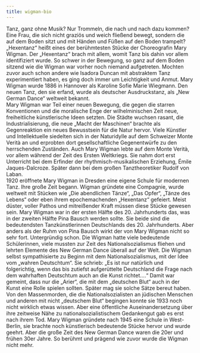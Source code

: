 ```yaml
---
title: wigman-bio
---
```

Tanz, ganz ohne Musik? Nur Trommeln, die nach und nach dazu kommen? Eine Frau, die sich nicht graziös und weich fließend bewegt, sondern die auf dem Boden sitzt und mit Händen und Füßen auf den Boden trampelt? „Hexentanz“ heißt eines der berühmtesten Stücke der Choreografin Mary Wigman. Der „Hexentanz“ brach mit allem, womit Tanz bis dahin vor allem identifiziert wurde. So schwer in der Bewegung, so ganz auf dem Boden sitzend wie die Wigman war vorher noch niemand aufgetreten. Mochten zuvor auch schon andere wie Isadora Duncan mit abstraktem Tanz experimentiert haben, es ging doch immer um Leichtigkeit und Anmut. Mary Wigman wurde 1886 in Hannover als Karoline Sofie Marie Wiegmann. Den neuen Tanz, den sie erfand, wurde als deutscher Ausdruckstanz, als „New German Dance“ weltweit bekannt.  
Mary Wigman war Teil einer neuen Bewegung, die gegen die starren Konventionen und die moralische Enge der wilhelminischen Zeit neue, freiheitliche künstlerische Ideen setzten. Die Städte wuchsen rasant, die Industrialisierung, die neue „Macht der Maschinen“ brachte als Gegenreaktion ein neues Bewusstsein für die Natur hervor. Viele Künstler und Intellektuelle siedelten sich in der Naturidylle auf dem Schweizer Monte Verità an und erprobten dort gesellschaftliche Gegenentwürfe zu den herrschenden Zuständen. Auch Mary Wigman lebte auf dem Monte Verità, vor allem während der Zeit des Ersten Weltkriegs. Sie nahm dort erst Unterricht bei dem Erfinder der rhythmisch-musikalischen Erziehung, Émile Jaques-Dalcroze. Später dann bei dem großen Tanztheoretiker Rudolf von Laban.   
1920 eröffnete Mary Wigman in Dresden eine eigene Schule für modernen Tanz. Ihre große Zeit begann. Wigman gründete eine Compagnie, wurde weltweit mit Stücken wie „Die abendlichen Tänze“, „Das Opfer“, „Tänze des Lebens“ oder eben ihrem epochemachenden „Hexentanz“ gefeiert.  Meist düster, voller Pathos und mitreißender Kraft müssen diese Stücke gewesen sein.  Mary Wigman war in der ersten Hälfte des 20. Jahrhunderts das, was in der zweiten Hälfte Pina Bausch werden sollte. Sie beide sind die bedeutendsten Tanzkünstlerinnen Deutschlands des 20. Jahrhunderts. Aber anders als der Ruhm von Pina Bausch wirkt der von Mary Wigman nicht so sehr fort. Untergründig schon. Die Wigman hatte viele bedeutende Schülerinnen, viele mussten zur Zeit des Nationalsozialismus fliehen und lehrten Elemente des New German Dance überall auf der Welt. Die Wigman selbst sympathisierte zu Beginn mit dem Nationalsozialismus, mit der Idee vom „wahren Deutschtum“. Sie schrieb: „Es ist nur natürlich und folgerichtig, wenn das bis zutiefst aufgerüttelte Deutschland die Frage nach dem wahrhaften Deutschtum auch an die Kunst richtet….“ Damit war gemeint, dass nur die „Arier“, die mit dem „deutschen Blut“ auch in der Kunst eine Rolle spielen sollten. Später mag sie solche Sätze bereut haben. Von den Massenmorden, die die Nationalsozialisten an jüdischen Menschen und anderen mit nicht „deutschem Blut“ begingen konnte sie 1933 noch nicht wirklich etwas wissen. Aber eine öffentliche Auseinandersetzung über ihre zeitweise Nähe zu nationalsozialistischem Gedankengut gab es erst nach ihrem Tod.  Mary Wigman gründete nach 1945 eine Schule in West-Berlin, sie brachte noch künstlerisch bedeutende Stücke hervor und wurde geehrt. Aber die große Zeit des New German Dance waren die 20er und frühen 30er Jahre. So berühmt und prägend wie zuvor wurde die Wigman nicht mehr.
